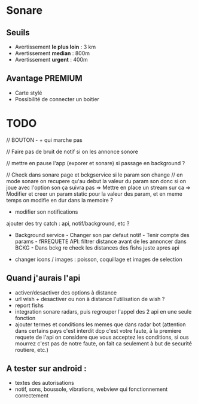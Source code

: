 # Sonare

## Seuils

- Avertissement **le plus loin** : 3 km
- Avertissement **median** : 800m
- Avertissement **urgent** : 400m

## Avantage PREMIUM

- Carte stylé
- Possibilité de connecter un boitier

# TODO

// BOUTON - + qui marche pas 

// Faire pas de bruit de notif si on les annonce sonore

// mettre en pause l'app (exporer et sonare) si passage en background ?

// Check dans sonare page et bckgservice si le param son change
// en mode sonare on recupere qu'au debut la valeur du param son donc si on joue avec l'option son ça suivra pas
=> Mettre en place un stream sur ca
=> Modifier et creer un param static pour la valeur des param, et en meme temps on modifie en dur dans la memoire ?

- modifier son notifications

ajouter des try catch : api, notif/background, etc ?

- Background service
        - Changer son par defaut notif
        - Tenir compte des params
        - fRREQUETE API: filtrer distance avant de les annoncer dans BCKG
        - Dans bckg re check les distances des fishs juste apres api

- changer icons / images : poisson, coquillage et images de selection

## Quand j'aurais l'api
- activer/desactiver des options à distance
- url wish + desactiver ou non à distance l'utilisation de wish ?
- report fishs
- integration sonare radars, puis regrouper l'appel des 2 api en une seule fonction
- ajouter termes et conditions les memes que dans radar bot (attention dans certains pays c'est interdit dcp c'est votre faute, à la premiere requete de l'api on considere que vous acceptez les conditions, si ous mourrez c'est pas de notre faute, on fait ca seulement à but de securité routiere, etc.)


## A tester sur android :
- textes des autorisations
- notif, sons, boussole, vibrations, webview qui fonctionnement correctement
